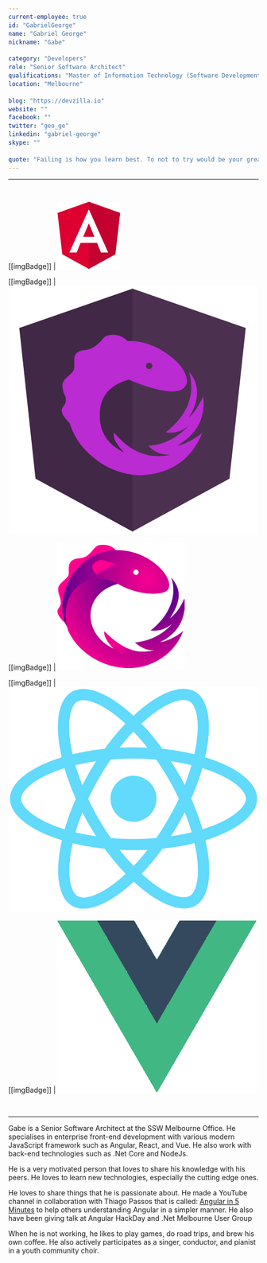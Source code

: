 ```yaml
---
current-employee: true
id: "GabrielGeorge"
name: "Gabriel George"
nickname: "Gabe"

category: "Developers"
role: "Senior Software Architect"
qualifications: "Master of Information Technology (Software Development)"
location: "Melbourne"

blog: "https://devzilla.io"
website: ""
facebook: ""
twitter: "geo_ge"
linkedin: "gabriel-george"
skype: ""

quote: "Failing is how you learn best. To not to try would be your greatest fall."
---
```


---

<br/>

[[imgBadge]]
| ![Angular Icon](../badges/angular-logo.png)

[[imgBadge]]
| ![Ngrx Icon](../badges/ngrx.png)

[[imgBadge]]
| ![RxJs Icon](../badges/rxjs.png)

[[imgBadge]]
| ![React Icon](../badges/react-logo.png)

[[imgBadge]]
| ![Vue.Js Icon](../badges/vuejs-logo.png)

<br/>

---

Gabe is a Senior Software Architect at the SSW Melbourne Office. He specialises in enterprise front-end development with various modern JavaScript framework such as Angular, React, and Vue. He also work with back-end technologies such as .Net Core and NodeJs.

He is a very motivated person that loves to share his knowledge with his peers. He loves to learn new technologies, especially the cutting edge ones.

He loves to share things that he is passionate about. He made a YouTube channel in collaboration with Thiago Passos that is called: [Angular in 5 Minutes](https://www.youtube.com/channel/UCHYi-ucclDksXxMOUTgyixQ) to help others understanding Angular in a simpler manner. He also have been giving talk at Angular HackDay and .Net Melbourne User Group

When he is not working, he likes to play games, do road trips, and brew his own coffee. He also actively participates as a singer, conductor, and pianist in a youth community choir.
